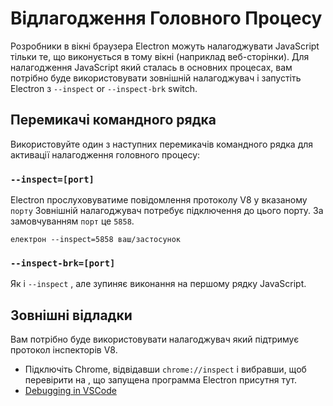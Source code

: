 # Відлагодження Головного Процесу

Розробники в вікні браузера Electron можуть налагоджувати JavaScript тільки те, що виконується в тому вікні (наприклад веб-сторінки). Для налагодження JavaScript який сталась в основних процесах, вам потрібно буде використовувати зовнішній налагоджувач і запустіть Electron з `--inspect` or `--inspect-brk` switch.

## Перемикачі командного рядка

Використовуйте один з наступних перемикачів командного рядка для активації налагодження головного процесу:

### `--inspect=[port]`

Electron прослуховуватиме повідомлення протоколу V8 у вказаному `порту` Зовнішній налагоджувач потребує підключення до цього порту. За замовчуванням `порт` це `5858`.

```shell
електрон --inspect=5858 ваш/застосунок
```

### `--inspect-brk=[port]`

Як і `--inspect` , але зупиняє виконання на першому рядку JavaScript.

## Зовнішні відладки

Вам потрібно буде використовувати налагоджувач який підтримує протокол інспекторів V8.

- Підключіть Chrome, відвідавши `chrome://inspect` і вибравши, щоб перевірити на , що запущена программа Electron присутня тут.
- [Debugging in VSCode](debugging-vscode.md)
